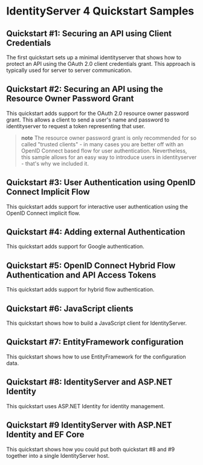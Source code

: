 # IdentityServer 4 Quickstart Samples

## Quickstart #1: Securing an API using Client Credentials

The first quickstart sets up a minimal identityserver that shows how to protect an API using the OAuth 2.0 client credentials grant.
This approach is typically used for server to server communication.

## Quickstart #2: Securing an API using the Resource Owner Password Grant

This quickstart adds support for the OAuth 2.0 resource owner password grant. 
This allows a client to send a user's name and password to identityserver to request a token representing that user.

> **note** The resource owner password grant is only recommended for so called "trusted clients" - in many cases you are better off with an OpenID Connect based flow for user authentication.
Nevertheless, this sample allows for an easy way to introduce users in identityserver - that's why we included it.

## Quickstart #3: User Authentication using OpenID Connect Implicit Flow

This quickstart adds support for interactive user authentication using the OpenID Connect implicit flow.

## Quickstart #4: Adding external Authentication

This quickstart adds support for Google authentication.

## Quickstart #5: OpenID Connect Hybrid Flow Authentication and API Access Tokens

This quickstart adds support for hybrid flow authentication.

## Quickstart #6: JavaScript clients

This quickstart shows how to build a JavaScript client for IdentityServer.

## Quickstart #7: EntityFramework configuration

This quickstart shows how to use EntityFramework for the configuration data.

## Quickstart #8: IdentityServer and ASP.NET Identity

This quickstart uses ASP.NET Identity for identity management.

## Quickstart #9 IdentityServer with ASP.NET Identity and EF Core

This quickstart shows how you could put both quickstart #8 and #9 together into a single IdentityServer host.


